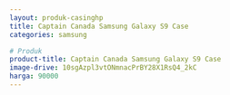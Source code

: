 ```yaml
---
layout: produk-casinghp
title: Captain Canada Samsung Galaxy S9 Case
categories: samsung

# Produk
product-title: Captain Canada Samsung Galaxy S9 Case
image-drive: 10sgAzpl3vtONmnacPrBY28X1RsQ4_2kC
harga: 90000
---
```

